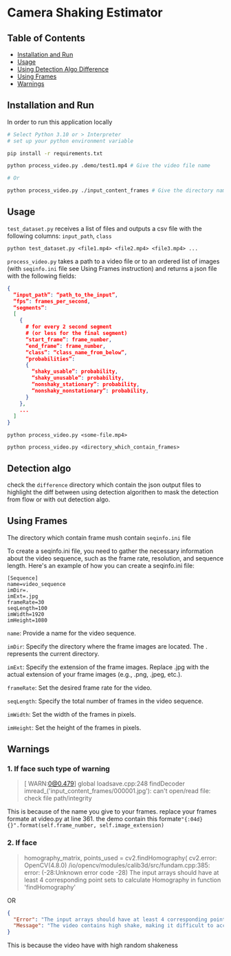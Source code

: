# Camera Shaking Estimator

## Table of Contents
- [Installation and Run](#installation)
- [Usage](#usage)
- [Using Detection Algo Difference](#detection-algo)
- [Using Frames](#using-frames)
- [Warnings](#warnings)


## Installation and Run
In order to run this application locally

```bash
# Select Python 3.10 or > Interpreter
# set up your python environment variable 

pip install -r requirements.txt

python process_video.py .demo/test1.mp4 # Give the video file name

# Or

python process_video.py ./input_content_frames # Give the directory name contain the frames
```
  
## Usage
`test_dataset.py` receives a list of files and outputs a csv file with the following columns:
`input_path`, `class`

```
python test_dataset.py <file1.mp4> <file2.mp4> <file3.mp4> ...
```

`process_video.py` takes a path to a video file or to an ordered list of images (with `seqinfo.ini` file see Using Frames instruction) and returns a json file with the following fields:

```json
{
  “input_path”: “path_to_the_input”,
  “fps”: frames_per_second,
  “segments”:
  [
    {
      # for every 2 second segment
      # (or less for the final segment)
      “start_frame”: frame_number,
      “end_frame”: frame_number,
      “class”: “class_name_from_below”,
      “probabilities”:
      {
        “shaky_usable”: probability,
        “shaky_unusable”: probability,
        “nonshaky_stationary”: probability,
        “nonshaky_nonstationary”: probability,
      }
    },
    ...
  ]
}

```


```
python process_video.py <some-file.mp4>
```
```
python process_video.py <directory_which_contain_frames>
```

## Detection algo
check the `difference` directory which contain the json output files to highlight the diff between using detection algorithen to mask the detection from flow or with out detection algo.

  
## Using Frames
The directory which contain frame mush contain `seqinfo.ini` file

To create a seqinfo.ini file, you need to gather the necessary information about the video sequence, such as the frame rate, resolution, and sequence length. Here's an example of how you can create a seqinfo.ini file:
```
[Sequence]
name=video_sequence
imDir=.
imExt=.jpg
frameRate=30
seqLength=100
imWidth=1920
imHeight=1080
```
`name`: Provide a name for the video sequence.

`imDir`: Specify the directory where the frame images are located. The . represents the current directory.

`imExt`: Specify the extension of the frame images. Replace .jpg with the actual extension of your frame images (e.g., .png, .jpeg, etc.).

`frameRate`: Set the desired frame rate for the video.

`seqLength`: Specify the total number of frames in the video sequence.

`imWidth`: Set the width of the frames in pixels.

`imHeight`: Set the height of the frames in pixels.


## Warnings

### 1. If face such type of warning
> [ WARN:0@0.479] global loadsave.cpp:248 findDecoder imread_('input_content_frames/000001.jpg'): can't open/read file: check file path/integrity

This is because of the name you give to your frames. replace your frames formate at video.py at line 361. the demo contain this formate`"{:04d}{}".format(self.frame_number, self.image_extension)`

### 2. If face
> homography_matrix, points_used = cv2.findHomography(
cv2.error: OpenCV(4.8.0) /io/opencv/modules/calib3d/src/fundam.cpp:385: error: (-28:Unknown error code -28) The input arrays should have at least 4 corresponding point sets to calculate Homography in function 'findHomography'

OR
```json
{
  "Error": "The input arrays should have at least 4 corresponding point sets to calculate Homography in function 'findHomography'",
  "Message": "The video contains high shake, making it difficult to accurately calculate the transformation. Please stabilize the video or choose another video with less shake."
}
```
This is because the video have with high random shakeness